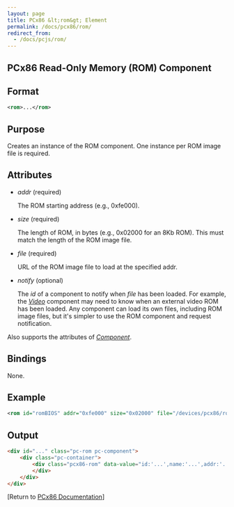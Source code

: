 ```yaml
---
layout: page
title: PCx86 &lt;rom&gt; Element
permalink: /docs/pcx86/rom/
redirect_from:
  - /docs/pcjs/rom/
---
```


PCx86 Read-Only Memory (ROM) Component
---

Format
---
```xml
<rom>...</rom>
```

Purpose
---
Creates an instance of the ROM component. One instance per ROM image file is required.

Attributes
---
 * *addr* (required)
 
	The ROM starting address (e.g., 0xfe000).
	
 * *size* (required)
 
	The length of ROM, in bytes (e.g., 0x02000 for an 8Kb ROM). This must match the length of the ROM image file.
	
 * *file* (required)
 
	URL of the ROM image file to load at the specified addr.
	
 * *notify* (optional)
 
	The *id* of a component to notify when *file* has been loaded. For example, the *[Video](/docs/pcx86/video/)*
	component may need to know when an external video ROM has been loaded. Any component can load its own files,
	including ROM image files, but it's simpler to use the ROM component and request notification.
	
Also supports the attributes of *[Component](/docs/pcx86/component/)*.

Bindings
---
None.

Example
---
```xml
<rom id="romBIOS" addr="0xfe000" size="0x02000" file="/devices/pcx86/rom/5150/bios/1981-04-24.json"/>
```

Output
---
```html
<div id="..." class="pc-rom pc-component">
    <div class="pc-container">
        <div class="pcx86-rom" data-value="id:'...',name:'...',addr:'...',size:'...',file:'...'">
        </div>
    </div>
</div>
```

[Return to [PCx86 Documentation](..)]
